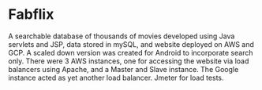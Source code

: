 # Fabflix

A searchable database of thousands of movies developed using Java servlets and JSP, data stored in mySQL, and website deployed on AWS and GCP.  A scaled down version was created for Android to incorporate search only.  There were 3 AWS instances, one for accessing the website via load balancers using Apache, and a Master and Slave instance.  The Google instance acted as yet another load balancer. Jmeter for load tests.
